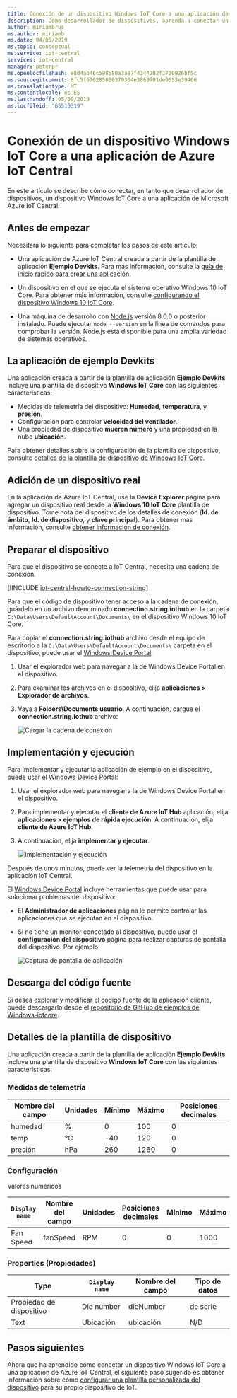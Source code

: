 ```yaml
---
title: Conexión de un dispositivo Windows IoT Core a una aplicación de Azure IoT Central | Microsoft Docs
description: Como desarrollador de dispositivos, aprenda a conectar un dispositivo MXChip IoT DevKit a una aplicación de Azure IoT Central.
author: miriambrus
ms.author: miriamb
ms.date: 04/05/2019
ms.topic: conceptual
ms.service: iot-central
services: iot-central
manager: peterpr
ms.openlocfilehash: e8d4ab46c598580a3a87f4344202f2700926bf5c
ms.sourcegitcommit: 8fc5f676285020379304e3869f01de0653e39466
ms.translationtype: MT
ms.contentlocale: es-ES
ms.lasthandoff: 05/09/2019
ms.locfileid: "65510319"
---
```

# <a name="connect-a-windows-iot-core-device-to-your-azure-iot-central-application"></a>Conexión de un dispositivo Windows IoT Core a una aplicación de Azure IoT Central

En este artículo se describe cómo conectar, en tanto que desarrollador de dispositivos, un dispositivo Windows IoT Core a una aplicación de Microsoft Azure IoT Central.

## <a name="before-you-begin"></a>Antes de empezar

Necesitará lo siguiente para completar los pasos de este artículo:

- Una aplicación de Azure IoT Central creada a partir de la plantilla de aplicación **Ejemplo Devkits**. Para más información, consulte la [guía de inicio rápido para crear una aplicación](quick-deploy-iot-central.md).

- Un dispositivo en el que se ejecuta el sistema operativo Windows 10 IoT Core. Para obtener más información, consulte [configurando el dispositivo Windows 10 IoT Core](https://docs.microsoft.com/windows/iot-core/tutorials/quickstarter/devicesetup).

- Una máquina de desarrollo con [Node.js](https://nodejs.org/) versión 8.0.0 o posterior instalado. Puede ejecutar `node --version` en la línea de comandos para comprobar la versión. Node.js está disponible para una amplia variedad de sistemas operativos.

## <a name="the-sample-devkits-application"></a>La aplicación de ejemplo Devkits

Una aplicación creada a partir de la plantilla de aplicación **Ejemplo Devkits** incluye una plantilla de dispositivo **Windows IoT Core** con las siguientes características:

- Medidas de telemetría del dispositivo: **Humedad**, **temperatura**, y **presión**.
- Configuración para controlar **velocidad del ventilador**.
- Una propiedad de dispositivo **mueren número** y una propiedad en la nube **ubicación**.

Para obtener detalles sobre la configuración de la plantilla de dispositivo, consulte [detalles de la plantilla de dispositivo de Windows IoT Core](#device-template-details).

## <a name="add-a-real-device"></a>Adición de un dispositivo real

En la aplicación de Azure IoT Central, use la **Device Explorer** página para agregar un dispositivo real desde la **Windows 10 IoT Core** plantilla de dispositivo. Tome nota del dispositivo de los detalles de conexión (**Id. de ámbito**, **Id. de dispositivo**, y **clave principal**). Para obtener más información, consulte [obtener información de conexión](howto-generate-connection-string.md#get-connection-information).

## <a name="prepare-the-device"></a>Preparar el dispositivo

Para que el dispositivo se conecte a IoT Central, necesita una cadena de conexión.

[!INCLUDE [iot-central-howto-connection-string](../../includes/iot-central-howto-connection-string.md)]

Para que el código de dispositivo tener acceso a la cadena de conexión, guárdelo en un archivo denominado **connection.string.iothub** en la carpeta `C:\Data\Users\DefaultAccount\Documents\` en el dispositivo Windows 10 IoT Core.

Para copiar el **connection.string.iothub** archivo desde el equipo de escritorio a la `C:\Data\Users\DefaultAccount\Documents\` carpeta en el dispositivo, puede usar el [Windows Device Portal](https://docs.microsoft.com/windows/iot-core/manage-your-device/deviceportal):

1. Usar el explorador web para navegar a la de Windows Device Portal en el dispositivo.
1. Para examinar los archivos en el dispositivo, elija **aplicaciones > Explorador de archivos**.
1. Vaya a **Folders\Documents usuario**. A continuación, cargue el **connection.string.iothub** archivo:

    ![Cargar la cadena de conexión](media/howto-connect-windowsiotcore/device-portal.png)

## <a name="deploy-and-run"></a>Implementación y ejecución

Para implementar y ejecutar la aplicación de ejemplo en el dispositivo, puede usar el [Windows Device Portal](https://docs.microsoft.com/windows/iot-core/manage-your-device/deviceportal):

1. Usar el explorador web para navegar a la de Windows Device Portal en el dispositivo.
1. Para implementar y ejecutar el **cliente de Azure IoT Hub** aplicación, elija **aplicaciones > ejemplos de rápida ejecución**. A continuación, elija **cliente de Azure IoT Hub**.
1. A continuación, elija **implementar y ejecutar**.

    ![Implementación y ejecución](media/howto-connect-windowsiotcore/quick-run.png)

Después de unos minutos, puede ver la telemetría del dispositivo en la aplicación IoT Central.

El [Windows Device Portal](https://docs.microsoft.com/windows/iot-core/manage-your-device/deviceportal) incluye herramientas que puede usar para solucionar problemas del dispositivo:

- El **Administrador de aplicaciones** página le permite controlar las aplicaciones que se ejecutan en el dispositivo.
- Si no tiene un monitor conectado al dispositivo, puede usar el **configuración del dispositivo** página para realizar capturas de pantalla del dispositivo. Por ejemplo:

    ![Captura de pantalla de aplicación](media/howto-connect-windowsiotcore/iot-hub-foreground-client.png)

## <a name="download-the-source-code"></a>Descarga del código fuente

Si desea explorar y modificar el código fuente de la aplicación cliente, puede descargarlo desde el [repositorio de GitHub de ejemplos de Windows-iotcore](https://github.com/Microsoft/Windows-iotcore-samples/blob/master/Samples/Azure/IoTHubClients).

## <a name="device-template-details"></a>Detalles de la plantilla de dispositivo

Una aplicación creada a partir de la plantilla de aplicación **Ejemplo Devkits** incluye una plantilla de dispositivo **Windows IoT Core** con las siguientes características:

### <a name="telemetry-measurements"></a>Medidas de telemetría

| Nombre del campo     | Unidades  | Mínimo | Máximo | Posiciones decimales |
| -------------- | ------ | ------- | ------- | -------------- |
| humedad       | %      | 0       | 100     | 0              |
| temp           | °C     | -40     | 120     | 0              |
| presión       | hPa    | 260     | 1260    | 0              |

### <a name="settings"></a>Configuración

Valores numéricos

| `Display name` | Nombre del campo | Unidades | Posiciones decimales | Mínimo | Máximo | Inicial |
| ------------ | ---------- | ----- | -------------- | ------- | ------- | ------- |
| Fan Speed    | fanSpeed   | RPM   | 0              | 0       | 1000    | 0       |

### <a name="properties"></a>Properties (Propiedades)

| Type            | `Display name` | Nombre del campo | Tipo de datos |
| --------------- | ------------ | ---------- | --------- |
| Propiedad de dispositivo | Die number   | dieNumber  | de serie    |
| Text            | Ubicación     | ubicación   | N/D       |

## <a name="next-steps"></a>Pasos siguientes

Ahora que ha aprendido cómo conectar un dispositivo Windows IoT Core a una aplicación de Azure IoT Central, el siguiente paso sugerido es obtener información sobre cómo [configurar una plantilla personalizada del dispositivo](howto-set-up-template.md) para su propio dispositivo de IoT.
